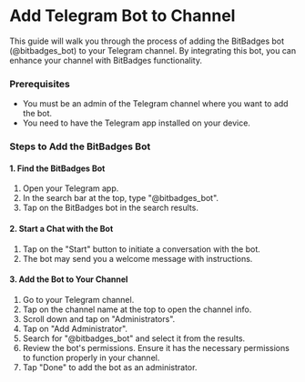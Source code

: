 # Add Telegram Bot to Channel

This guide will walk you through the process of adding the BitBadges bot (@bitbadges\_bot) to your Telegram channel. By integrating this bot, you can enhance your channel with BitBadges functionality.

### Prerequisites

* You must be an admin of the Telegram channel where you want to add the bot.
* You need to have the Telegram app installed on your device.

### Steps to Add the BitBadges Bot

#### 1. Find the BitBadges Bot

1. Open your Telegram app.
2. In the search bar at the top, type "@bitbadges\_bot".
3. Tap on the BitBadges bot in the search results.

#### 2. Start a Chat with the Bot

1. Tap on the "Start" button to initiate a conversation with the bot.
2. The bot may send you a welcome message with instructions.

#### 3. Add the Bot to Your Channel

1. Go to your Telegram channel.
2. Tap on the channel name at the top to open the channel info.
3. Scroll down and tap on "Administrators".
4. Tap on "Add Administrator".
5. Search for "@bitbadges\_bot" and select it from the results.
6. Review the bot's permissions. Ensure it has the necessary permissions to function properly in your channel.
7. Tap "Done" to add the bot as an administrator.

####
